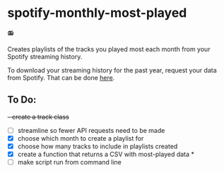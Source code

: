 # spotify-monthly-most-played
:radio:

Creates playlists of the tracks you played most each month from your Spotify streaming history.

To download your streaming history for the past year, request your data from Spotify.
That can be done [here](https://www.spotify.com/uk/account/privacy/).

## To Do:
~~- create a track class~~
- [ ] streamline so fewer API requests need to be made
- [x] choose which month to create a playlist for
- [x] choose how many tracks to include in playlists created
- [x] create a function that returns a CSV with most-played data *
- [ ] make script run from command line
